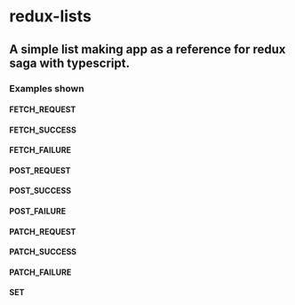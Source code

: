 # redux-lists

## A simple list making app as a reference for redux saga with typescript.

### Examples shown

#### FETCH_REQUEST
#### FETCH_SUCCESS
#### FETCH_FAILURE
#### POST_REQUEST
#### POST_SUCCESS
#### POST_FAILURE
#### PATCH_REQUEST
#### PATCH_SUCCESS
#### PATCH_FAILURE
#### SET
